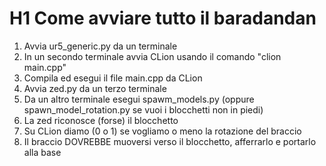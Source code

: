 # H1 Come avviare tutto il baradandan 
1. Avvia ur5_generic.py da un terminale
2. In un secondo terminale avvia CLion usando il comando "clion main.cpp"
3. Compila ed esegui il file main.cpp da CLion
4. Avvia zed.py da un terzo terminale 
5. Da un altro terminale esegui spawm_models.py (oppure spawn_model_rotation.py se vuoi i blocchetti non in piedi)
6. La zed riconosce (forse) il blocchetto 
7. Su CLion diamo (0 o 1) se vogliamo o meno la rotazione del braccio
8. Il braccio DOVREBBE muoversi verso il blocchetto, afferrarlo e portarlo alla base
